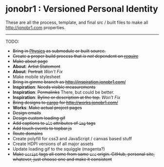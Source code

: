 jonobr1 : Versioned Personal Identity
=====================================

These are all the process, template, and final src / built files to make all http://jonobr1.com properties.

*****

TODO:

+ ~~Bring in [Physics](http://github.com/jonobr1/Physics) as submodule or built source.~~
+ ~~Create a proper build process that _is not_ dependent on [require](http://requirejs.org/)~~
+ ~~Make about page~~
+ __About__: ~~Artist Statement~~
+ __About__: ~~Portrait~~ _Won't Fix_
+ Make mobile stylesheet
+ ~~Bring in gimme branch as http://inspiration.jonobr1.com/~~
+ __Inspiration__: ~~Needs visible measurements~~
+ __Inspiration__: ~~Permalinks~~ There, but could be better.
+ __Inspiration__: ~~Byline or description at the top.~~ _Won't Fix_
+ ~~Bring designs to [cargo](http://cargocollective.com/) for http://works.jonobr1.com/~~
+ __Works__: ~~Make actual project pages~~
+ ~~Design emails~~
+ ~~Design custom loading gif~~
+ ~~Add captions to `alt` attributes of `img` tags~~
+ ~~Add touch events to topbar.js~~
+ ~~Route domains~~
+ Create polyfill for css3 and JavaScript / canvas based stuff
+ Create HDPI versions of all major assets
+ Update loading gif to the squiggle (magenta?)
+ ~~Make `script` tags all come from same `src` origin. GitHub, personal site, whatever, just choose one and make it consistent~~